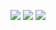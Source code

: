 ![](https://github.com/serhii-londar/open-source-mac-os-apps/raw/master/icons/python-16.png)
![](https://github.com/serhii-londar/open-source-mac-os-apps/raw/master/icons/css-16.png)
![](https://avatars.githubusercontent.com/u/27804?s=64&v=4)
